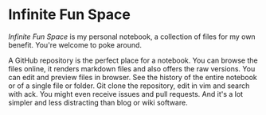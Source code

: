 Infinite Fun Space
==================

_Infinite Fun Space_ is my personal notebook, a collection of files for my own
benefit. You're welcome to poke around.

A GitHub repository is the perfect place for a notebook. You can browse the
files online, it renders markdown files and also offers the raw versions.
You can edit and preview files in browser. See the history of the entire
notebook or of a single file or folder. Git clone the repository, edit in vim
and search with ack. You might even receive issues and pull requests.
And it's a lot simpler and less distracting than blog or wiki software.
